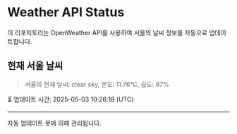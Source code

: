 
# Weather API Status

이 리포지토리는 OpenWeather API를 사용하여 서울의 날씨 정보를 자동으로 업데이트합니다.

## 현재 서울 날씨
> 서울의 현재 날씨: clear sky, 온도: 11.76°C, 습도: 87%

⏳ 업데이트 시간: 2025-05-03 10:26:18 (UTC)

---
자동 업데이트 봇에 의해 관리됩니다.
